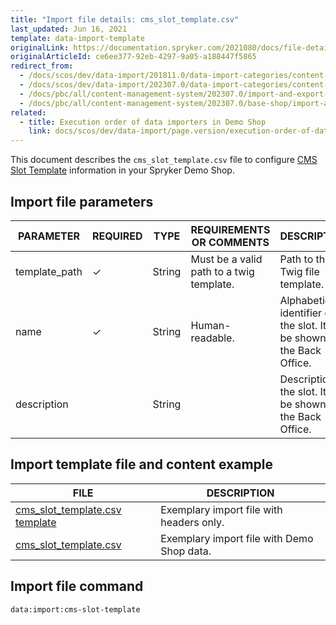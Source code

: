 ```yaml
---
title: "Import file details: cms_slot_template.csv"
last_updated: Jun 16, 2021
template: data-import-template
originalLink: https://documentation.spryker.com/2021080/docs/file-details-cms-slot-templatecsv
originalArticleId: ce6ee377-92eb-4297-9a05-a188447f5865
redirect_from:
  - /docs/scos/dev/data-import/201811.0/data-import-categories/content-management/file-details-cms-slot-template.csv.html
  - /docs/scos/dev/data-import/202307.0/data-import-categories/content-management/file-details-cms-slot-template.csv.html  
  - /docs/pbc/all/content-management-system/202307.0/import-and-export-data/file-details-cms-slot-template.csv.html  
  - /docs/pbc/all/content-management-system/202307.0/base-shop/import-and-export-data/file-details-cms-slot-template.csv.html  
related:
  - title: Execution order of data importers in Demo Shop
    link: docs/scos/dev/data-import/page.version/execution-order-of-data-importers.html
---
```


This document describes the `cms_slot_template.csv` file to configure  [CMS Slot Template](/docs/pbc/all/content-management-system/{{page.version}}/base-shop/tutorials-and-howtos/create-cms-templates.html#template-with-slots) information in your Spryker Demo Shop.



## Import file parameters



| PARAMETER | REQUIRED | TYPE | REQUIREMENTS OR COMMENTS | DESCRIPTION |
| --- | --- | --- | --- | --- |
| template_path | &check;  | String |Must be a valid path to a twig template. | Path to the Twig file template. |
| name |  &check;  | String | Human-readable. | Alphabetical identifier of the slot. It will be shown in the Back Office. |
| description |    | String |  | Description of the slot. It will be shown in the Back Office. |





## Import template file and content example



| FILE | DESCRIPTION |
| --- | --- |
| [cms_slot_template.csv template](https://spryker.s3.eu-central-1.amazonaws.com/docs/Developer+Guide/Back-End/Data+Manipulation/Data+Ingestion/Data+Import/Data+Import+Categories/Content+Management/Template+cms_slot_template.csv) |  Exemplary import file with headers only.  |
| [cms_slot_template.csv](https://spryker.s3.eu-central-1.amazonaws.com/docs/Developer+Guide/Back-End/Data+Manipulation/Data+Ingestion/Data+Import/Data+Import+Categories/Content+Management/cms_slot_template.csv) | Exemplary import file with Demo Shop data. |

## Import file command

```bash
data:import:cms-slot-template
```
